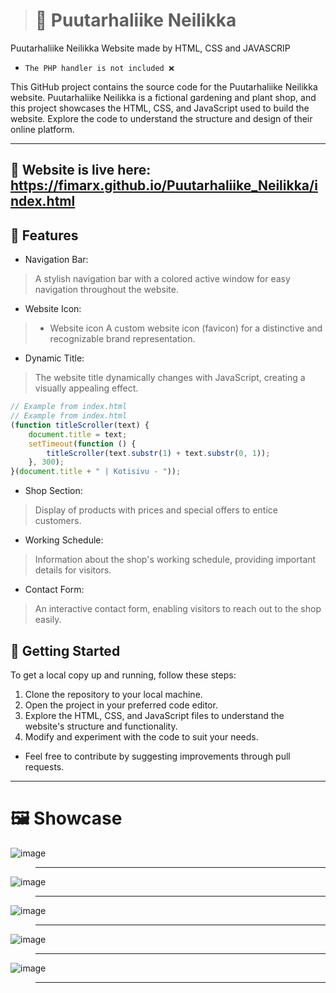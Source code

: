 ># 🏡 Puutarhaliike Neilikka
Puutarhaliike Neilikka Website made by HTML, CSS and JAVASCRIP
- `The PHP handler is not included ❌`

This GitHub project contains the source code for the Puutarhaliike Neilikka website. Puutarhaliike Neilikka is a fictional gardening and plant shop, and this project showcases the HTML, CSS, and JavaScript used to build the website. Explore the code to understand the structure and design of their online platform.
__________________________________
## 🔴 Website is live here: https://fimarx.github.io/Puutarhaliike_Neilikka/index.html

## 📖 Features
- Navigation Bar:
> A stylish navigation bar with a colored active window for easy navigation throughout the website.
- Website Icon:
> - Website icon
> A custom website icon (favicon) for a distinctive and recognizable brand representation.
- Dynamic Title:
> The website title dynamically changes with JavaScript, creating a visually appealing effect.
```javascript
// Example from index.html
// Example from index.html
(function titleScroller(text) {
    document.title = text;
    setTimeout(function () {
        titleScroller(text.substr(1) + text.substr(0, 1));
    }, 300);
}(document.title + " | Kotisivu - "));
```
- Shop Section:
> Display of products with prices and special offers to entice customers.
- Working Schedule:
> Information about the shop's working schedule, providing important details for visitors.
- Contact Form:
> An interactive contact form, enabling visitors to reach out to the shop easily.

## 🚀 Getting Started
To get a local copy up and running, follow these steps:

1. Clone the repository to your local machine.
2. Open the project in your preferred code editor.
3. Explore the HTML, CSS, and JavaScript files to understand the website's structure and functionality.
4. Modify and experiment with the code to suit your needs.
- Feel free to contribute by suggesting improvements through pull requests.
__________________________________
# 🖼️ Showcase
![image](https://github.com/FIMARx/Puutarhaliike_Neilikka/assets/69573290/c2b3bf32-384e-4ffe-8b24-6904445434a8)
> __________________________________
![image](https://github.com/FIMARx/Puutarhaliike_Neilikka/assets/69573290/00741546-06d3-4aec-94c5-f1b17841c472)
> __________________________________
![image](https://github.com/FIMARx/Puutarhaliike_Neilikka/assets/69573290/62a4e4d9-327f-4267-9d1d-91e2a3fec027)
> __________________________________
![image](https://github.com/FIMARx/Puutarhaliike_Neilikka/assets/69573290/14d88165-1f8b-4421-94ce-9f8896ef4315)
> __________________________________
![image](https://github.com/FIMARx/Puutarhaliike_Neilikka/assets/69573290/14d43af6-1217-4b71-a765-1020e60450a2)
> __________________________________
